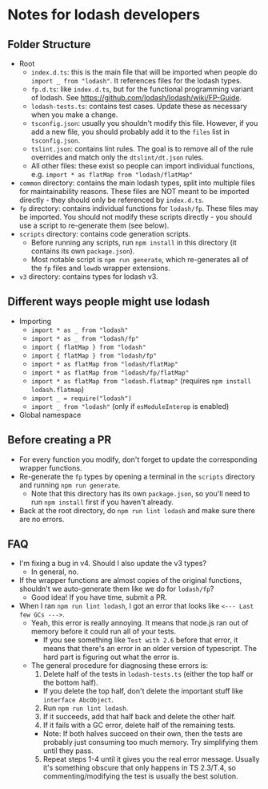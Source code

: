 # Notes for lodash developers

## Folder Structure

-   Root
    -   `index.d.ts`: this is the main file that will be imported when people do `import _ from "lodash"`.
        It references files for the lodash types.
    -   `fp.d.ts`: like `index.d.ts`, but for the functional programming variant of lodash.
        See https://github.com/lodash/lodash/wiki/FP-Guide.
    -   `lodash-tests.ts`: contains test cases. Update these as necessary when you make a change.
    -   `tsconfig.json`: usually you shouldn't modify this file. However, if you add a new file, you should
        probably add it to the `files` list in `tsconfig.json`.
    -   `tslint.json`: contains lint rules. The goal is to remove all of the rule overrides and match only the `dtslint/dt.json` rules.
    -   All other files: these exist so people can import individual functions, e.g. `import * as flatMap from "lodash/flatMap"`
-   `common` directory: contains the main lodash types, split into multiple files for maintainability reasons.
    These files are NOT meant to be imported directly - they should only be referenced by `index.d.ts`.
-   `fp` directory: contains individual functions for `lodash/fp`. These files may be imported.
    You should not modify these scripts directly - you should use a script to re-generate them (see below).
-   `scripts` directory: contains code generation scripts.
    -   Before running any scripts, run `npm install` in this directory (it contains its own `package.json`).
    -   Most notable script is `npm run generate`, which re-generates all of the `fp` files and `lowdb` wrapper extensions.
-   `v3` directory: contains types for lodash v3.

## Different ways people might use lodash

-   Importing
    -   `import * as _ from "lodash"`
    -   `import * as _ from "lodash/fp"`
    -   `import { flatMap } from "lodash"`
    -   `import { flatMap } from "lodash/fp"`
    -   `import * as flatMap from "lodash/flatMap"`
    -   `import * as flatMap from "lodash/fp/flatMap"`
    -   `import * as flatMap from "lodash.flatmap"` (requires `npm install lodash.flatmap`)
    -   `import _ = require("lodash")`
    -   `import _ from "lodash"` (only if `esModuleInterop` is enabled)
-   Global namespace

## Before creating a PR

-   For every function you modify, don't forget to update the corresponding wrapper functions.
-   Re-generate the `fp` types by opening a terminal in the `scripts` directory and running `npm run generate`.
    -   Note that this directory has its own `package.json`, so you'll need to run `npm install` first if you haven't already.
-   Back at the root directory, do `npm run lint lodash` and make sure there are no errors.

## FAQ

-   I'm fixing a bug in v4. Should I also update the v3 types?
    -   In general, no.
-   If the wrapper functions are almost copies of the original functions, shouldn't we auto-generate them like we do for `lodash/fp`?
    -   Good idea! If you have time, submit a PR.
-   When I ran `npm run lint lodash`, I got an error that looks like `<--- Last few GCs --->`.
    -   Yeah, this error is really annoying. It means that node.js ran out of memory before it could run all of your tests.
        -   If you see something like `Test with 2.6` before that error, it means that there's an error in an older version of typescript.
            The hard part is figuring out what the error is.
    -   The general procedure for diagnosing these errors is:
        1. Delete half of the tests in `lodash-tests.ts` (either the top half or the bottom half).
        -   If you delete the top half, don't delete the important stuff like `interface AbcObject`.
        2. Run `npm run lint lodash`.
        3. If it succeeds, add that half back and delete the other half.
        4. If it fails with a GC error, delete half of the remaining tests.
        -   Note: If both halves succeed on their own, then the tests are probably just consuming too much memory. Try simplifying them until they pass.
        5. Repeat steps 1-4 until it gives you the real error message. Usually it's something obscure that only happens in TS 2.3/T.4,
           so commenting/modifying the test is usually the best solution.
